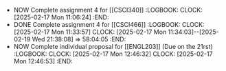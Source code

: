 - NOW Complete assignment 4 for [[CSCI340]]
  :LOGBOOK:
  CLOCK: [2025-02-17 Mon 11:06:24]
  :END:
- DONE Complete assignment 4 for [[CSCI466]]
  :LOGBOOK:
  CLOCK: [2025-02-17 Mon 11:33:57]
  CLOCK: [2025-02-17 Mon 11:34:03]--[2025-02-19 Wed 21:38:08] =>  58:04:05
  :END:
- NOW Complete individual proposal for [[ENGL203]] (Due on the 21rst)
  :LOGBOOK:
  CLOCK: [2025-02-17 Mon 12:46:32]
  CLOCK: [2025-02-17 Mon 12:46:53]
  :END: